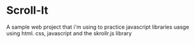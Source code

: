 # Scroll-It
A sample web project that i'm using to practice javascript libraries uasge using html. css, javascript and the skrollr.js library 